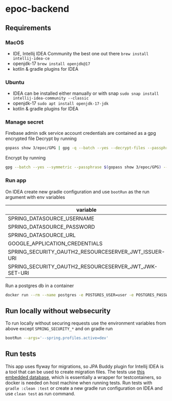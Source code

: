 # epoc-backend

## Requirements

### MacOS
- IDE, Intellij IDEA Community the best one out there `brew install intellij-idea-ce`
- openjdk-17 `brew install openjdk@17`
- kotlin & gradle plugins for IDEA

### Ubuntu
- IDEA can be installed either manually or with snap `sudo snap install intellij-idea-community --classic`
- openjdk-17 `sudo apt install openjdk-17-jdk`
- kotlin & gradle plugins for IDEA

### Manage secret
Firebase admin sdk service account credentials are contained as a gpg encrypted file
Decrypt by running
```bash
gopass show 3/epoc/GPG | gpg -q --batch --yes --decrypt-files --passphrase-fd 0 *.gpg
```

Encrypt by running
```bash
gpg --batch --yes --symmetric --passphrase $(gopass show 3/epoc/GPG) --cipher-algo AES-256 firebase/epoc-auth-firebase-adminsdk.json
```

### Run app
On IDEA create new gradle configuration and use `bootRun` as the run argument with env variables

| variable                                              | value                                                                                     |
|-------------------------------------------------------|-------------------------------------------------------------------------------------------|
| SPRING_DATASOURCE_USERNAME                            | user                                                                                      |
| SPRING_DATASOURCE_PASSWORD                            | password                                                                                  |
| SPRING_DATASOURCE_URL                                 | jdbc:postgresql://localhost/epoc                                                          |
| GOOGLE_APPLICATION_CREDENTIALS                        | firebase/epoc-auth-firebase-adminsdk.json                                                 |
| SPRING_SECURITY_OAUTH2_RESOURCESERVER_JWT_ISSUER-URI  | https://securetoken.google.com/<firebase-app-name>                                        |
| SPRING_SECURITY_OAUTH2_RESOURCESERVER_JWT_JWK-SET-URI | https://www.googleapis.com/service_accounts/v1/jwk/securetoken@system.gserviceaccount.com |

Run a postgres db in a container
```bash
docker run --rm --name postgres -e POSTGRES_USER=user -e POSTGRES_PASSWORD=password -e POSTGRES_DB=epoc -p 5432:5432 postgres:14-alpine
```

## Run locally without websecurity
To run locally without securing requests use the environment variables from above except `SPRING_SECURITY_*` and on gradle run
```bash
bootRun --args='--spring.profiles.active=dev'
```

## Run tests
This app uses flyway for migrations, so JPA Buddy plugin for Intellij IDEA is a tool that can be used to create migration files.
The tests use [this embedded database](https://github.com/zonkyio/embedded-database-spring-test), which is essentially a wrapper for testcontainers, so docker is needed on host machine when running tests.
Run tests with `gradle :clean :test` or create a new gradle run configuration on IDEA and use `clean test` as run command.
